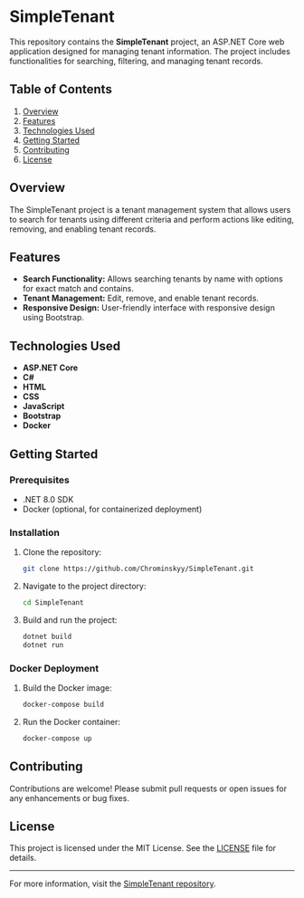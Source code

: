 
# SimpleTenant

This repository contains the **SimpleTenant** project, an ASP.NET Core web application designed for managing tenant information. The project includes functionalities for searching, filtering, and managing tenant records.

## Table of Contents

1. [Overview](#overview)
2. [Features](#features)
3. [Technologies Used](#technologies-used)
4. [Getting Started](#getting-started)
5. [Contributing](#contributing)
6. [License](#license)

## Overview

The SimpleTenant project is a tenant management system that allows users to search for tenants using different criteria and perform actions like editing, removing, and enabling tenant records.

## Features

- **Search Functionality:** Allows searching tenants by name with options for exact match and contains.
- **Tenant Management:** Edit, remove, and enable tenant records.
- **Responsive Design:** User-friendly interface with responsive design using Bootstrap.

## Technologies Used

- **ASP.NET Core**
- **C#**
- **HTML**
- **CSS**
- **JavaScript**
- **Bootstrap**
- **Docker**

## Getting Started

### Prerequisites

- .NET 8.0 SDK
- Docker (optional, for containerized deployment)

### Installation

1. Clone the repository:
   ```sh
   git clone https://github.com/Chrominskyy/SimpleTenant.git
   ```
2. Navigate to the project directory:
   ```sh
   cd SimpleTenant
   ```
3. Build and run the project:
   ```sh
   dotnet build
   dotnet run
   ```

### Docker Deployment

1. Build the Docker image:
   ```sh
   docker-compose build
   ```
2. Run the Docker container:
   ```sh
   docker-compose up
   ```

## Contributing

Contributions are welcome! Please submit pull requests or open issues for any enhancements or bug fixes.

## License

This project is licensed under the MIT License. See the [LICENSE](LICENSE) file for details.

---

For more information, visit the [SimpleTenant repository](https://github.com/Chrominskyy/SimpleTenant).
